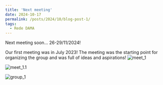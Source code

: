 ```yaml
---
title: 'Next meeting'
date: 2024-10-17
permalink: /posts/2024/10/blog-post-1/
tags:
  - Rede DAMA
---
```


Next meeting soon... 26-29/11/2024!


Our first meeting was in July 2023! The meeting was the starting point for organizing the group and was full of ideas and aspirations!
![meet_1](https://rededama.github.io/images/meet_1.jpg)

![meet_1.1](https://rededama.github.io/images/meet_1.1.jpg)

![group_1](https://rededama.github.io/images/group_1.jpg)
